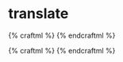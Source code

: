 # translate

{% craftml %}
<craft>
    <cube/>
    <prism t="translate(40 0 0)"/>
    <sphere t="translate(-20 0 0)"/>
    <cylinder t="translate(0 20 0)"/>
    <dome t="translate(0 -40 0)"/>
</craft>
{% endcraftml %}


{% craftml %}
<craft>
    <row>
        <cube t="scale(2 2 2)"></cube>
        <cube t="scale(2)"></cube>
    </row>
</craft>
{% endcraftml %}
